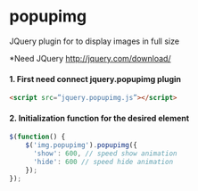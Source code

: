 popupimg
========

JQuery plugin for to display images in full size

*Need JQuery http://jquery.com/download/

#### 1. First need connect jquery.popupimg plugin

```html
<script src=”jquery.popupimg.js”></script>
```

#### 2. Initialization function for the desired element
```javascript
$(function() {
    $('img.popupimg').popupimg({
      'show': 600, // speed show animation
      'hide': 600 // speed hide animation
    });
});
```
